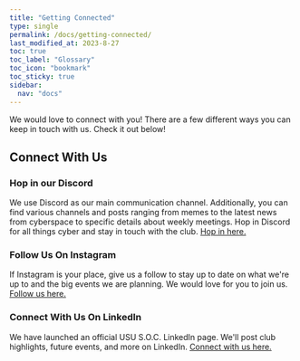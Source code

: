 ```yaml
---
title: "Getting Connected"
type: single
permalink: /docs/getting-connected/
last_modified_at: 2023-8-27
toc: true
toc_label: "Glossary"
toc_icon: "bookmark"
toc_sticky: true
sidebar:
  nav: "docs"
---
```


We would love to connect with you! There are a few different ways you can keep in touch with us. Check it out below!

## Connect With Us

### Hop in our Discord
We use Discord as our main communication channel. Additionally, you can find various channels and posts ranging from memes to the latest news from cyberspace to specific details about weekly meetings. Hop in Discord for all things cyber and stay in touch with the club. [Hop in here.](https://discord.gg/rtMTreNsKw)

### Follow Us On Instagram
If Instagram is your place, give us a follow to stay up to date on what we're up to and the big events we are planning. We would love for you to join us. [Follow us here.](https://instagram.com/ususoc/)

### Connect With Us On LinkedIn
We have launched an official USU S.O.C. LinkedIn page. We'll post club highlights, future events, and more on LinkedIn. [Connect with us here.](https://www.linkedin.com/company/ususoc/)
